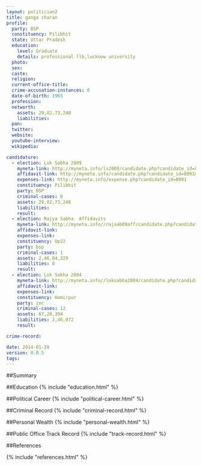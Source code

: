 ```yaml
---
layout: politician2
title: ganga charan
profile: 
  party: BSP
  constituency: Pilibhit
  state: Uttar Pradesh
  education: 
    level: Graduate
    details: professional llb,lucknow university
  photo: 
  sex: 
  caste: 
  religion: 
  current-office-title: 
  crime-accusation-instances: 0
  date-of-birth: 1965
  profession: 
  networth: 
    assets: 29,82,73,248
    liabilities: 
  pan: 
  twitter: 
  website: 
  youtube-interview: 
  wikipedia: 

candidature: 
  - election: Lok Sabha 2009
    myneta-link: http://myneta.info/ls2009/candidate.php?candidate_id=8091
    affidavit-link: http://myneta.info/candidate.php?candidate_id=8091&scan=original
    expenses-link: http://myneta.info/expense.php?candidate_id=8091
    constituency: Pilibhit 
    party: BSP
    criminal-cases: 0
    assets: 29,82,73,248
    liabilities: 
    result:  
  - election: Rajya Sabha  Affidavits
    myneta-link: http://myneta.info//rajsab09aff/candidate.php?candidate_id=208
    affidavit-link: 
    expenses-link: 
    constituency: Up22 
    party: bsp
    criminal-cases: 1
    assets: 2,46,04,329
    liabilities: 0
    result:  
  - election: Lok Sabha 2004
    myneta-link: http://myneta.info//loksabha2004/candidate.php?candidate_id=4372
    affidavit-link: 
    expenses-link: 
    constituency: Hamirpur 
    party: inc
    criminal-cases: 12
    assets: 67,20,394
    liabilities: 2,46,072
    result:  

crime-record: 

date: 2014-01-28
version: 0.0.5
tags: 
---
```

##Summary


##Education
{% include "education.html" %}


##Political Career
{% include "political-career.html" %}


##Criminal Record
{% include "criminal-record.html" %}


##Personal Wealth
{% include "personal-wealth.html" %}


##Public Office Track Record
{% include "track-record.html" %}


##References


{% include "references.html" %}